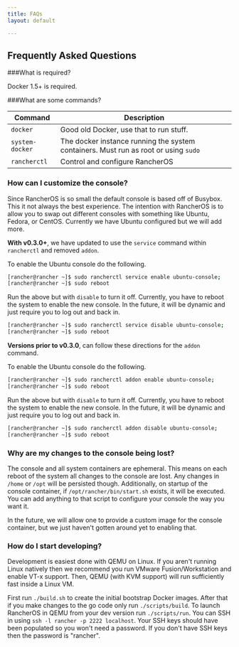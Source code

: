 ```yaml
---
title: FAQs
layout: default

---
```


## Frequently Asked Questions

###What is required?

Docker 1.5+ is required. 


###What are some commands?

Command | Description
--------|------------
`docker`| Good old Docker, use that to run stuff.
`system-docker` | The docker instance running the system containers.  Must run as root or using `sudo`
`rancherctl` | Control and configure RancherOS


### How can I customize the console?

Since RancherOS is so small the default console is based off of Busybox.  This it not always the best experience.  The intention with RancherOS is to allow you to swap out different consoles with something like Ubuntu, Fedora, or CentOS.  Currently we have Ubuntu configured but we will add more.  

**With v0.3.0+**, we have updated to use the `service` command within `rancherctl` and removed `addon`. 

To enable the Ubuntu console do the following.

```bash
[rancher@rancher ~]$ sudo rancherctl service enable ubuntu-console;
[rancher@rancher ~]$ sudo reboot
```

Run the above but with `disable` to turn it off.  Currently, you have to reboot the system to enable the new console.  In the future, it will be dynamic and just require you to log out and back in.

```bash
[rancher@rancher ~]$ sudo rancherctl service disable ubuntu-console;
[rancher@rancher ~]$ sudo reboot
```

**Versions prior to v0.3.0**, can follow these directions for the `addon` command.

To enable the Ubuntu console do the following.

```bash
[rancher@rancher ~]$ sudo rancherctl addon enable ubuntu-console;
[rancher@rancher ~]$ sudo reboot
```

Run the above but with `disable` to turn it off.  Currently, you have to reboot the system to enable the new console.  In the future, it will be dynamic and just require you to log out and back in.

```bash
[rancher@rancher ~]$ sudo rancherctl addon disable ubuntu-console;
[rancher@rancher ~]$ sudo reboot
```

### Why are my changes to the console being lost?

The console and all system containers are ephemeral.  This means on each reboot of the system all changes to the console are lost.  Any changes in `/home` or `/opt` will be persisted though.  Additionally, on startup of the console container, if `/opt/rancher/bin/start.sh` exists, it will be executed.  You can add anything to that script to configure your console the way you want it.

In the future, we will allow one to provide a custom image for the console container, but we just haven't gotten around yet to enabling that.


### How do I start developing?

Development is easiest done with QEMU on Linux.  If you aren't running Linux natively then we recommend you run VMware Fusion/Workstation and enable VT-x support.  Then, QEMU (with KVM support) will run sufficiently fast inside a Linux VM.

First run `./build.sh` to create the initial bootstrap Docker images.  After that if you make changes to the go code only run `./scripts/build`.  To launch RancherOS in QEMU from your dev version run `./scripts/run`.  You can SSH in using `ssh -l rancher -p 2222 localhost`.  Your SSH keys should have been populated so you won't need a password.  If you don't have SSH keys then the password is "rancher".